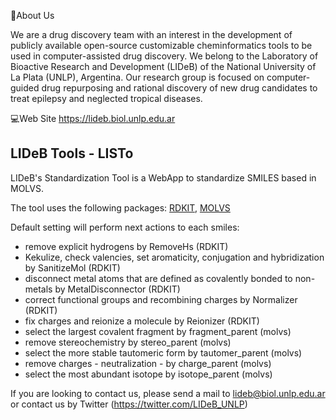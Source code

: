 📌About Us

We are a drug discovery team with an interest in the development of publicly available open-source customizable cheminformatics tools to be used in computer-assisted drug discovery. We belong to the Laboratory of Bioactive Research and Development (LIDeB) of the National University of La Plata (UNLP), Argentina. Our research group is focused on computer-guided drug repurposing and rational discovery of new drug candidates to treat epilepsy and neglected tropical diseases.

💻Web Site https://lideb.biol.unlp.edu.ar


## LIDeB Tools - LISTo

LIDeB's Standardization Tool is a WebApp to standardize SMILES based in MOLVS.

The tool uses the following packages: [RDKIT](https://www.rdkit.org/docs/index.html),  [MOLVS](https://molvs.readthedocs.io/)

Default setting will perform next actions to each smiles:

- remove explicit hydrogens by RemoveHs (RDKIT)
- Kekulize, check valencies, set aromaticity, conjugation and hybridization by SanitizeMol (RDKIT)
- disconnect metal atoms that are defined as covalently bonded to non-metals by MetalDisconnector (RDKIT)
- correct functional groups and recombining charges by Normalizer (RDKIT)
- fix charges and reionize a molecule by Reionizer (RDKIT)
- select the largest covalent fragment by fragment_parent (molvs)
- remove stereochemistry by stereo_parent (molvs)
- select the more stable tautomeric form by tautomer_parent (molvs)
- remove charges - neutralization - by charge_parent (molvs)
- select the most abundant isotope by isotope_parent (molvs)


If you are looking to contact us, please send a mail to lideb@biol.unlp.edu.ar or contact us by Twitter (https://twitter.com/LIDeB_UNLP)
